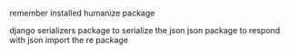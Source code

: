 remember installed humanize package

django serializers package to serialize the json
json package to respond with json
import the re package
